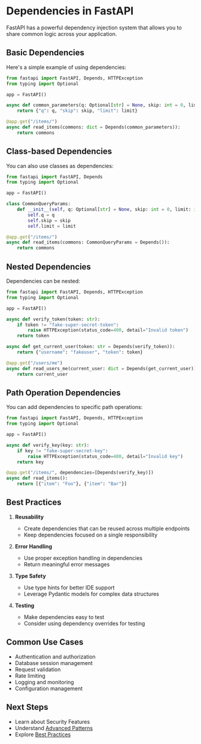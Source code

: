 # Dependencies in FastAPI

FastAPI has a powerful dependency injection system that allows you to share common logic across your application.

## Basic Dependencies

Here's a simple example of using dependencies:

```python
from fastapi import FastAPI, Depends, HTTPException
from typing import Optional

app = FastAPI()

async def common_parameters(q: Optional[str] = None, skip: int = 0, limit: int = 100):
    return {"q": q, "skip": skip, "limit": limit}

@app.get("/items/")
async def read_items(commons: dict = Depends(common_parameters)):
    return commons
```

## Class-based Dependencies

You can also use classes as dependencies:

```python
from fastapi import FastAPI, Depends
from typing import Optional

app = FastAPI()

class CommonQueryParams:
    def __init__(self, q: Optional[str] = None, skip: int = 0, limit: int = 100):
        self.q = q
        self.skip = skip
        self.limit = limit

@app.get("/items/")
async def read_items(commons: CommonQueryParams = Depends()):
    return commons
```

## Nested Dependencies

Dependencies can be nested:

```python
from fastapi import FastAPI, Depends, HTTPException
from typing import Optional

app = FastAPI()

async def verify_token(token: str):
    if token != "fake-super-secret-token":
        raise HTTPException(status_code=400, detail="Invalid token")
    return token

async def get_current_user(token: str = Depends(verify_token)):
    return {"username": "fakeuser", "token": token}

@app.get("/users/me")
async def read_users_me(current_user: dict = Depends(get_current_user)):
    return current_user
```

## Path Operation Dependencies

You can add dependencies to specific path operations:

```python
from fastapi import FastAPI, Depends, HTTPException
from typing import Optional

app = FastAPI()

async def verify_key(key: str):
    if key != "fake-super-secret-key":
        raise HTTPException(status_code=400, detail="Invalid key")
    return key

@app.get("/items/", dependencies=[Depends(verify_key)])
async def read_items():
    return [{"item": "Foo"}, {"item": "Bar"}]
```

## Best Practices

1. **Reusability**
   - Create dependencies that can be reused across multiple endpoints
   - Keep dependencies focused on a single responsibility

2. **Error Handling**
   - Use proper exception handling in dependencies
   - Return meaningful error messages

3. **Type Safety**
   - Use type hints for better IDE support
   - Leverage Pydantic models for complex data structures

4. **Testing**
   - Make dependencies easy to test
   - Consider using dependency overrides for testing

## Common Use Cases

- Authentication and authorization
- Database session management
- Request validation
- Rate limiting
- Logging and monitoring
- Configuration management

## Next Steps

- Learn about Security Features
- Understand [Advanced Patterns](../advanced/crud_patterns.md)
- Explore [Best Practices](best_practices.md) 